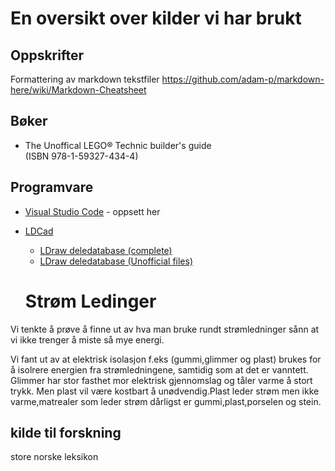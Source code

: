 # En oversikt over kilder vi har brukt

## Oppskrifter
Formattering av markdown tekstfiler
https://github.com/adam-p/markdown-here/wiki/Markdown-Cheatsheet

## Bøker
* The Unoffical LEGO® Technic builder's guide  
  (ISBN 978-1-59327-434-4)

## Programvare
* [Visual Studio Code](https://code.visualstudio.com) - oppsett her
* [LDCad](http://www.melkert.net/LDCad/download)
    * [LDraw deledatabase (complete)](https://www.ldraw.org/parts/latest-parts.html)
    * [LDraw deledatabase (Unofficial files)](https://www.ldraw.org/library/tracker/)


    # Strøm Ledinger 
Vi tenkte å prøve å finne ut av hva man bruke rundt strømledninger sånn at vi ikke trenger å miste så mye energi. 

Vi fant ut av at elektrisk isolasjon f.eks (gummi,glimmer og plast) brukes for å isolrere energien fra strømledningene, samtidig som at det er vanntett. Glimmer har stor fasthet mor elektrisk gjennomslag og tåler varme å stort trykk. Men plast vil være kostbart å unødvendig.Plast leder strøm men ikke varme,matrealer som leder strøm dårligst er gummi,plast,porselen og stein.


## kilde til forskning 
store norske leksikon